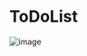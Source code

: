 # ToDoList
![image](https://github.com/ShabnamHaque/ToDoList/assets/70348415/e04f4a31-2193-4eba-aef4-81a175a20a6f)
